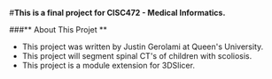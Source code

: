 #**This is a final project for CISC472 - Medical Informatics.**

###** About This Projet **
* This project was written by Justin Gerolami at Queen's University.
* This project will segment spinal CT's of children with scoliosis.
* This project is a module extension for 3DSlicer.